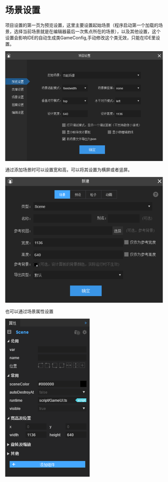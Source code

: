 # 场景设置

项目设置的第一页为预览设置，这里主要设置起始场景（程序启动第一个加载的场景，选择当前场景就是在编辑器最后一次焦点所在的场景），以及其他设置，这个设置会影响IDE的自动生成类GameConfig,手动修改这个类无效，只能在IDE里设置。

![Untitled](%E5%9C%BA%E6%99%AF%E8%AE%BE%E7%BD%AE%20e4e0f86b75a048868e057a3f90473db1/Untitled.png)

通过添加场景时可以设置宽和高，可以将其设置为横屏或者竖屏。

![Untitled](%E5%9C%BA%E6%99%AF%E8%AE%BE%E7%BD%AE%20e4e0f86b75a048868e057a3f90473db1/Untitled%201.png)

也可以通过场景属性设置

![Untitled](%E5%9C%BA%E6%99%AF%E8%AE%BE%E7%BD%AE%20e4e0f86b75a048868e057a3f90473db1/Untitled%202.png)